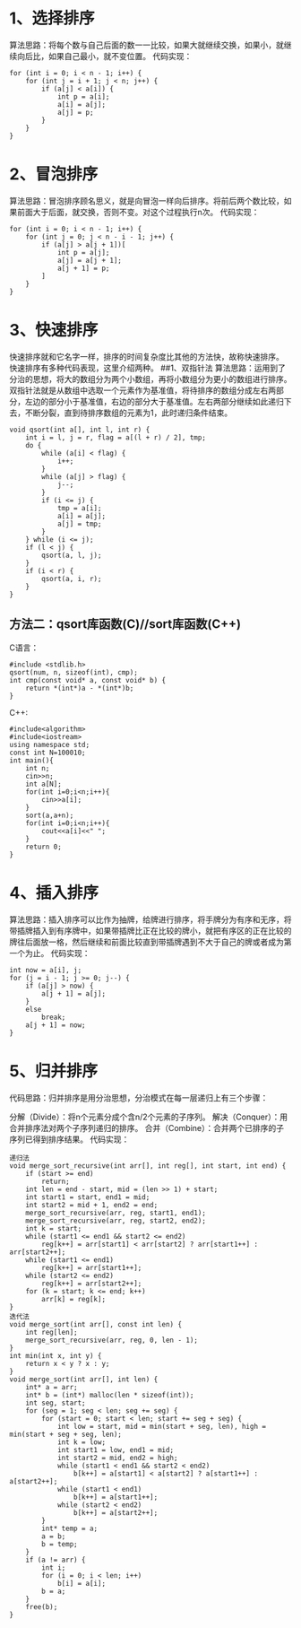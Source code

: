 # 1、选择排序
算法思路：将每个数与自己后面的数一一比较，如果大就继续交换，如果小，就继续向后比，如果自己最小，就不变位置。
代码实现：
```
for (int i = 0; i < n - 1; i++) {
	for (int j = i + 1; j < n; j++) {
		if (a[j] < a[i]) {
			int p = a[i];
			a[i] = a[j];
			a[j] = p;
		}
	}
}
```
# 2、冒泡排序
算法思路：冒泡排序顾名思义，就是向冒泡一样向后排序。将前后两个数比较，如果前面大于后面，就交换，否则不变。对这个过程执行n次。
代码实现：
```
for (int i = 0; i < n - 1; i++) {
	for (int j = 0; j < n - i - 1; j++) {
		if (a[j] > a[j + 1])[
			int p = a[j];
			a[j] = a[j + 1];
			a[j + 1] = p;
		]
	}
}
```

# 3、快速排序
快速排序就和它名字一样，排序的时间复杂度比其他的方法快，故称快速排序。
快速排序有多种代码表现，这里介绍两种。
##1、双指针法
算法思路：运用到了分治的思想，将大的数组分为两个小数组，再将小数组分为更小的数组进行排序。双指针法就是从数组中选取一个元素作为基准值，将待排序的数组分成左右两部分，左边的部分小于基准值，右边的部分大于基准值。左右两部分继续如此递归下去，不断分裂，直到待排序数组的元素为1，此时递归条件结束。

```
void qsort(int a[], int l, int r) {
	int i = l, j = r, flag = a[(l + r) / 2], tmp;
	do {
		while (a[i] < flag) {
			i++;
		}
		while (a[j] > flag) {
			j--;
		}
		if (i <= j) {
			tmp = a[i];
			a[i] = a[j];
			a[j] = tmp;
		}
	} while (i <= j);
	if (l < j) {
		qsort(a, l, j);
	}
	if (i < r) {
		qsort(a, i, r);
	}
}
```
## 方法二：qsort库函数(C)//sort库函数(C++)
C语言：

```
#include <stdlib.h>
qsort(num, n, sizeof(int), cmp);
int cmp(const void* a, const void* b) {
	return *(int*)a - *(int*)b;
}
```
C++:

```
#include<algorithm>
#include<iostream>
using namespace std;
const int N=100010; 
int main(){
	int n;
	cin>>n;
	int a[N];
	for(int i=0;i<n;i++){
		cin>>a[i];
	}
	sort(a,a+n);		
	for(int i=0;i<n;i++){
		cout<<a[i]<<" ";
	}
	return 0;
}
```

# 4、插入排序
算法思路：插入排序可以比作为抽牌，给牌进行排序，将手牌分为有序和无序，将带插牌插入到有序牌中，如果带插牌比正在比较的牌小，就把有序区的正在比较的牌往后面放一格，然后继续和前面比较直到带插牌遇到不大于自己的牌或者成为第一个为止。
代码实现：

```
int now = a[i], j;
for (j = i - 1; j >= 0; j--) {
	if (a[j] > now) {
		a[j + 1] = a[j];
	}
	else
		break;
	a[j + 1] = now;
}
```

# 5、归并排序
代码思路：归并排序是用分治思想，分治模式在每一层递归上有三个步骤：

分解（Divide）：将n个元素分成个含n/2个元素的子序列。
解决（Conquer）：用合并排序法对两个子序列递归的排序。
合并（Combine）：合并两个已排序的子序列已得到排序结果。
代码实现：

```
递归法
void merge_sort_recursive(int arr[], int reg[], int start, int end) {
    if (start >= end)
        return;
    int len = end - start, mid = (len >> 1) + start;
    int start1 = start, end1 = mid;
    int start2 = mid + 1, end2 = end;
    merge_sort_recursive(arr, reg, start1, end1);
    merge_sort_recursive(arr, reg, start2, end2);
    int k = start;
    while (start1 <= end1 && start2 <= end2)
        reg[k++] = arr[start1] < arr[start2] ? arr[start1++] : arr[start2++];
    while (start1 <= end1)
        reg[k++] = arr[start1++];
    while (start2 <= end2)
        reg[k++] = arr[start2++];
    for (k = start; k <= end; k++)
        arr[k] = reg[k];
}
迭代法
void merge_sort(int arr[], const int len) {
    int reg[len];
    merge_sort_recursive(arr, reg, 0, len - 1);
}
int min(int x, int y) {
    return x < y ? x : y;
}
void merge_sort(int arr[], int len) {
    int* a = arr;
    int* b = (int*) malloc(len * sizeof(int));
    int seg, start;
    for (seg = 1; seg < len; seg += seg) {
        for (start = 0; start < len; start += seg + seg) {
            int low = start, mid = min(start + seg, len), high = min(start + seg + seg, len);
            int k = low;
            int start1 = low, end1 = mid;
            int start2 = mid, end2 = high;
            while (start1 < end1 && start2 < end2)
                b[k++] = a[start1] < a[start2] ? a[start1++] : a[start2++];
            while (start1 < end1)
                b[k++] = a[start1++];
            while (start2 < end2)
                b[k++] = a[start2++];
        }
        int* temp = a;
        a = b;
        b = temp;
    }
    if (a != arr) {
        int i;
        for (i = 0; i < len; i++)
            b[i] = a[i];
        b = a;
    }
    free(b);
}
```
